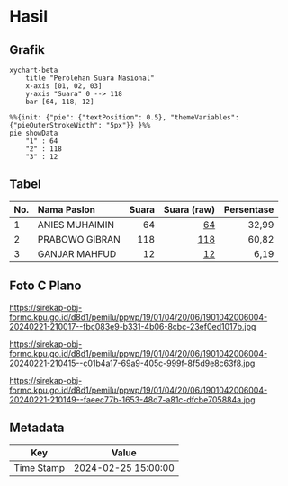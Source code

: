 # Hasil

## Grafik

```mermaid
xychart-beta
    title "Perolehan Suara Nasional"
    x-axis [01, 02, 03]
    y-axis "Suara" 0 --> 118
    bar [64, 118, 12]
```

```mermaid
%%{init: {"pie": {"textPosition": 0.5}, "themeVariables": {"pieOuterStrokeWidth": "5px"}} }%%
pie showData
    "1" : 64
    "2" : 118
    "3" : 12
```

## Tabel

| No. | Nama Paslon    | Suara | Suara (raw) | Persentase |
|:--- |:-------------- | -----:| -----------:| ----------:|
| 1   | ANIES MUHAIMIN | 64    | [64][p-1]   | 32,99      |
| 2   | PRABOWO GIBRAN | 118   | [118][p-2]  | 60,82      |
| 3   | GANJAR MAHFUD  | 12    | [12][p-3]   | 6,19       |


[p-1]: https://github.com/gigit-pemilu/pemilu-2024/blob/main/pilpres/hitung-suara/sub/19-kepulauan-bangka-belitung/sub/01-bangka/sub/04-mendo-barat/sub/2006-cengkong-abang/sub/004-tps/sub/paslon-1.txt
[p-2]: https://github.com/gigit-pemilu/pemilu-2024/blob/main/pilpres/hitung-suara/sub/19-kepulauan-bangka-belitung/sub/01-bangka/sub/04-mendo-barat/sub/2006-cengkong-abang/sub/004-tps/sub/paslon-2.txt
[p-3]: https://github.com/gigit-pemilu/pemilu-2024/blob/main/pilpres/hitung-suara/sub/19-kepulauan-bangka-belitung/sub/01-bangka/sub/04-mendo-barat/sub/2006-cengkong-abang/sub/004-tps/sub/paslon-3.txt

## Foto C Plano

https://sirekap-obj-formc.kpu.go.id/d8d1/pemilu/ppwp/19/01/04/20/06/1901042006004-20240221-210017--fbc083e9-b331-4b06-8cbc-23ef0ed1017b.jpg

https://sirekap-obj-formc.kpu.go.id/d8d1/pemilu/ppwp/19/01/04/20/06/1901042006004-20240221-210415--c01b4a17-69a9-405c-999f-8f5d9e8c63f8.jpg

https://sirekap-obj-formc.kpu.go.id/d8d1/pemilu/ppwp/19/01/04/20/06/1901042006004-20240221-210149--faeec77b-1653-48d7-a81c-dfcbe705884a.jpg


## Metadata

| Key        | Value               |
| ---------- | ------------------- |
| Time Stamp | 2024-02-25 15:00:00 |



